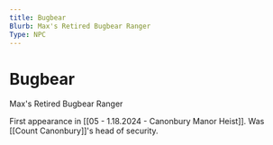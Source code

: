 ```yaml
---
title: Bugbear
Blurb: Max's Retired Bugbear Ranger
Type: NPC
---
```

# Bugbear
Max's Retired Bugbear Ranger

First appearance in [[05 - 1.18.2024 - Canonbury Manor Heist]]. 
Was [[Count Canonbury]]'s head of security. 